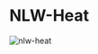 # NLW-Heat
![nlw-heat](https://user-images.githubusercontent.com/59850458/142790509-a3c67cfa-9db0-4fb2-9138-f463323442b9.png)
